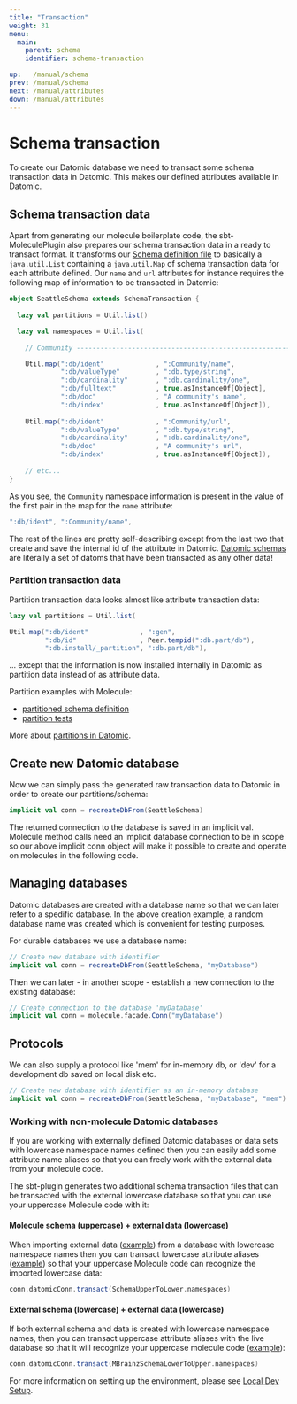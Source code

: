 ```yaml
---
title: "Transaction"
weight: 31
menu:
  main:
    parent: schema
    identifier: schema-transaction

up:   /manual/schema
prev: /manual/schema
next: /manual/attributes
down: /manual/attributes
---
```


# Schema transaction

To create our Datomic database we need to transact some schema transaction data in Datomic. This makes our 
defined attributes available in Datomic.


## Schema transaction data

Apart from generating our molecule boilerplate code, the sbt-MoleculePlugin also prepares our schema transaction data in
 a ready to transact format. It transforms our [Schema definition file](/manual/schema) to
basically a `java.util.List` containing a `java.util.Map` of schema transaction data for each attribute defined. 
Our `name` and `url` attributes for instance requires the following map of information to be transacted in Datomic:

```scala
object SeattleSchema extends SchemaTransaction {
  
  lazy val partitions = Util.list()

  lazy val namespaces = Util.list(
    
    // Community --------------------------------------------------------

    Util.map(":db/ident"             , ":Community/name",
             ":db/valueType"         , ":db.type/string",
             ":db/cardinality"       , ":db.cardinality/one",
             ":db/fulltext"          , true.asInstanceOf[Object],
             ":db/doc"               , "A community's name",
             ":db/index"             , true.asInstanceOf[Object]),
    
    Util.map(":db/ident"             , ":Community/url",
             ":db/valueType"         , ":db.type/string",
             ":db/cardinality"       , ":db.cardinality/one",
             ":db/doc"               , "A community's url",
             ":db/index"             , true.asInstanceOf[Object]),
             
    // etc...
}
```
As you see, the `Community` namespace information is present in the value of the first pair in the map for 
the `name` attribute: 

```scala
":db/ident", ":Community/name",
```
The rest of the lines are pretty self-describing except from the last two that create and save the 
internal id of the attribute in Datomic. [Datomic schemas](https://docs.datomic.com/on-prem/schema.html) are 
literally a set of datoms that have been transacted as any other data!


### Partition transaction data

Partition transaction data looks almost like attribute transaction data:

```scala
lazy val partitions = Util.list(

Util.map(":db/ident"             , ":gen",
         ":db/id"                , Peer.tempid(":db.part/db"),
         ":db.install/_partition", ":db.part/db"),
```
... except that the information is now installed internally in Datomic as partition data instead of as attribute data.

Partition examples with Molecule:

- [partitioned schema definition](https://github.com/scalamolecule/molecule/blob/master/coretests/src/main/scala/molecule/coretests/schemaDef/schema/PartitionTestDefinition.scala) 
- [partition tests](https://github.com/scalamolecule/molecule/blob/master/coretests/src/test/scala/molecule/coretests/schemaDef/partition.scala) 

More about [partitions in Datomic](https://docs.datomic.com/on-prem/indexes.html#partitions).


## Create new Datomic database

Now we can simply pass the generated raw transaction data to Datomic in order to create our partitions/schema:

```scala
implicit val conn = recreateDbFrom(SeattleSchema)
```

The returned connection to the database is saved in an implicit val. Molecule method calls need an implicit database connection
to be in scope so our above implicit conn object will make it possible to create and operate on molecules in the following code.


## Managing databases

Datomic databases are created with a database name so that we can later refer to a spedific database. In the above creation example, 
a random database name was created which is convenient for testing purposes. 

For durable databases we use a database name:

```scala
// Create new database with identifier
implicit val conn = recreateDbFrom(SeattleSchema, "myDatabase")
```
Then we can later - in another scope - establish a new connection to the existing database:

```scala
// Create connection to the database 'myDatabase' 
implicit val conn = molecule.facade.Conn("myDatabase")
```

## Protocols

We can also supply a protocol like 'mem' for in-memory db, or 'dev' for a development db saved on local disk etc. 

```scala
// Create new database with identifier as an in-memory database
implicit val conn = recreateDbFrom(SeattleSchema, "myDatabase", "mem")
```


### Working with non-molecule Datomic databases

If you are working with externally defined Datomic databases or data sets with lowercase namespace
names defined then you can easily add some attribute name aliases so that you can freely
work with the external data from your molecule code.

The sbt-plugin generates two additional schema transaction files
that can be transacted with the external lowercase database so that you can use your 
uppercase Molecule code with it:

#### Molecule schema (uppercase) + external data (lowercase) 

When importing external data 
([example](https://github.com/scalamolecule/molecule/blob/master/examples/src/test/scala/molecule/examples/seattle/SeattleTests.scala#L367-L368)) 
from a database with lowercase namespace names then you can 
transact lowercase attribute aliases 
([example](https://github.com/scalamolecule/molecule/blob/master/examples/src/test/scala/molecule/examples/seattle/SeattleSpec.scala#L18)) 
so that your uppercase Molecule code can recognize the 
imported lowercase data:

```scala
conn.datomicConn.transact(SchemaUpperToLower.namespaces)
```

#### External schema (lowercase) + external data (lowercase) 

If both external schema and data is created with lowercase namespace names, then you can transact
uppercase attribute aliases with the live database so that it will recognize your uppercase
molecule code
([example](https://github.com/scalamolecule/molecule/blob/master/examples/src/test/scala/molecule/examples/mbrainz/MBrainz.scala#L38)):

```scala
conn.datomicConn.transact(MBrainzSchemaLowerToUpper.namespaces)
```


For more information on setting up the environment, please see [Local Dev Setup](https://docs.datomic.com/on-prem/dev-setup.html).

